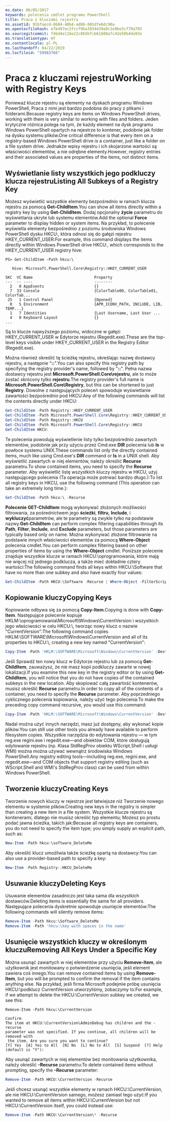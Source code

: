```yaml
---
ms.date: 06/05/2017
keywords: polecenia cmdlet programu PowerShell
title: Praca z kluczami rejestru
ms.assetid: 91bfaecd-8684-48b4-ad86-065dfe6dc90a
ms.openlocfilehash: e7b497ec2fccf9ba3934439a9c1e9be3cf70a705
ms.sourcegitcommit: f4bd4e116e22c8b5bfcb61680a7c42e58b4da93e
ms.translationtype: HT
ms.contentlocale: pl-PL
ms.lasthandoff: 04/22/2019
ms.locfileid: "59983766"
---
```

# <a name="working-with-registry-keys"></a><span data-ttu-id="c546f-103">Praca z kluczami rejestru</span><span class="sxs-lookup"><span data-stu-id="c546f-103">Working with Registry Keys</span></span>

<span data-ttu-id="c546f-104">Ponieważ klucze rejestru są elementy na dyskach programu Windows PowerShell, Praca z nimi jest bardzo podobna do pracy z plikami i folderami.</span><span class="sxs-lookup"><span data-stu-id="c546f-104">Because registry keys are items on Windows PowerShell drives, working with them is very similar to working with files and folders.</span></span> <span data-ttu-id="c546f-105">Jeden krytyczne różnica polega na tym, że każdy element na dysk programu Windows PowerShell opartych na rejestrze to kontener, podobnie jak folder na dysku systemu plików.</span><span class="sxs-lookup"><span data-stu-id="c546f-105">One critical difference is that every item on a registry-based Windows PowerShell drive is a container, just like a folder on a file system drive.</span></span> <span data-ttu-id="c546f-106">Jednakże wpisy rejestru i ich skojarzone wartości są właściwości elementów, a nie odrębne elementy.</span><span class="sxs-lookup"><span data-stu-id="c546f-106">However, registry entries and their associated values are properties of the items, not distinct items.</span></span>

## <a name="listing-all-subkeys-of-a-registry-key"></a><span data-ttu-id="c546f-107">Wyświetlanie listy wszystkich jego podkluczy klucza rejestru</span><span class="sxs-lookup"><span data-stu-id="c546f-107">Listing All Subkeys of a Registry Key</span></span>

<span data-ttu-id="c546f-108">Możesz wyświetlić wszystkie elementy bezpośrednio w ramach klucza rejestru za pomocą **Get-ChildItem**.</span><span class="sxs-lookup"><span data-stu-id="c546f-108">You can show all items directly within a registry key by using **Get-ChildItem**.</span></span> <span data-ttu-id="c546f-109">Dodaj opcjonalny **życie** parametru do wyświetlania ukryte lub systemu elementów.</span><span class="sxs-lookup"><span data-stu-id="c546f-109">Add the optional **Force** parameter to display hidden or system items.</span></span> <span data-ttu-id="c546f-110">Na przykład, to polecenie wyświetla elementy bezpośrednio z poziomu środowiska Windows PowerShell dysku HKCU:, która odnosi się do gałęzi rejestru HKEY_CURRENT_USER:</span><span class="sxs-lookup"><span data-stu-id="c546f-110">For example, this command displays the items directly within Windows PowerShell drive HKCU:, which corresponds to the HKEY_CURRENT_USER registry hive:</span></span>

```
PS> Get-ChildItem -Path hkcu:\

   Hive: Microsoft.PowerShell.Core\Registry::HKEY_CURRENT_USER

SKC  VC Name                           Property
---  -- ----                           --------
  2   0 AppEvents                      {}
  7  33 Console                        {ColorTable00, ColorTable01, ColorTab...
 25   1 Control Panel                  {Opened}
  0   5 Environment                    {APR_ICONV_PATH, INCLUDE, LIB, TEMP...}
  1   7 Identities                     {Last Username, Last User ...
  4   0 Keyboard Layout                {}
...
```

<span data-ttu-id="c546f-111">Są to klucze najwyższego poziomu, widoczne w gałęzi HKEY_CURRENT_USER w Edytorze rejestru (Regedit.exe).</span><span class="sxs-lookup"><span data-stu-id="c546f-111">These are the top-level keys visible under HKEY_CURRENT_USER in the Registry Editor (Regedit.exe).</span></span>

<span data-ttu-id="c546f-112">Można również określić tę ścieżkę rejestru, określając nazwę dostawcy rejestru, a następnie "**::**".</span><span class="sxs-lookup"><span data-stu-id="c546f-112">You can also specify this registry path by specifying the registry provider's name, followed by "**::**".</span></span> <span data-ttu-id="c546f-113">Pełna nazwa dostawcy rejestru jest **Microsoft.PowerShell.Core\\rejestru**, ale to może zostać skrócony tylko **rejestru**.</span><span class="sxs-lookup"><span data-stu-id="c546f-113">The registry provider's full name is **Microsoft.PowerShell.Core\\Registry**, but this can be shortened to just **Registry**.</span></span> <span data-ttu-id="c546f-114">Dowolne z następujących poleceń spowoduje wyświetlanie zawartości bezpośrednio pod HKCU:</span><span class="sxs-lookup"><span data-stu-id="c546f-114">Any of the following commands will list the contents directly under HKCU:</span></span>

```powershell
Get-ChildItem -Path Registry::HKEY_CURRENT_USER
Get-ChildItem -Path Microsoft.PowerShell.Core\Registry::HKEY_CURRENT_USER
Get-ChildItem -Path Registry::HKCU
Get-ChildItem -Path Microsoft.PowerShell.Core\Registry::HKCU
Get-ChildItem HKCU:
```

<span data-ttu-id="c546f-115">Te polecenia powodują wyświetlenie listy tylko bezpośrednio zawartych elementów, podobnie jak przy użyciu przez Cmd.exe **DIR** polecenia lub **ls** w powłoce systemu UNIX.</span><span class="sxs-lookup"><span data-stu-id="c546f-115">These commands list only the directly contained items, much like using Cmd.exe's **DIR** command or **ls** in a UNIX shell.</span></span> <span data-ttu-id="c546f-116">Aby wyświetlić zawartych w niej elementów, należy określić **Recurse** parametru.</span><span class="sxs-lookup"><span data-stu-id="c546f-116">To show contained items, you need to specify the **Recurse** parameter.</span></span> <span data-ttu-id="c546f-117">Aby wyświetlić listę wszystkich kluczy rejestru w HKCU, użyj następującego polecenia (Ta operacja może potrwać bardzo długo.):</span><span class="sxs-lookup"><span data-stu-id="c546f-117">To list all registry keys in HKCU, use the following command (This operation can take an extremely long time.):</span></span>

```powershell
Get-ChildItem -Path hkcu:\ -Recurse
```

<span data-ttu-id="c546f-118">**Polecenie GET-ChildItem** mogą wykonywać złożonych możliwości filtrowania, za pośrednictwem jego **ścieżki**, **filtru**, **Include**, i **wykluczyć**parametrów, ale te parametry są zwykle tylko na podstawie nazwy.</span><span class="sxs-lookup"><span data-stu-id="c546f-118">**Get-ChildItem** can perform complex filtering capabilities through its **Path**, **Filter**, **Include**, and **Exclude** parameters, but those parameters are typically based only on name.</span></span> <span data-ttu-id="c546f-119">Można wykonywać złożone filtrowanie na podstawie innych właściwości elementów za pomocą **Where-Object** polecenia cmdlet.</span><span class="sxs-lookup"><span data-stu-id="c546f-119">You can perform complex filtering based on other properties of items by using the **Where-Object** cmdlet.</span></span> <span data-ttu-id="c546f-120">Poniższe polecenie znajduje wszystkie klucze w ramach HKCU:\\oprogramowania, które mają nie więcej niż jednego podklucza, a także mieć dokładnie cztery wartości:</span><span class="sxs-lookup"><span data-stu-id="c546f-120">The following command finds all keys within HKCU:\\Software that have no more than one subkey and also have exactly four values:</span></span>

```powershell
Get-ChildItem -Path HKCU:\Software -Recurse | Where-Object -FilterScript {($_.SubKeyCount -le 1) -and ($_.ValueCount -eq 4) }
```

## <a name="copying-keys"></a><span data-ttu-id="c546f-121">Kopiowanie kluczy</span><span class="sxs-lookup"><span data-stu-id="c546f-121">Copying Keys</span></span>

<span data-ttu-id="c546f-122">Kopiowanie odbywa się za pomocą **Copy-Item**.</span><span class="sxs-lookup"><span data-stu-id="c546f-122">Copying is done with **Copy-Item**.</span></span> <span data-ttu-id="c546f-123">Następujące polecenie kopiuje HKLM:\\oprogramowania\\Microsoft\\Windows\\CurrentVersion i wszystkich jego właściwości w celu HKCU:\\, tworząc nowy klucz o nazwie "CurrentVersion":</span><span class="sxs-lookup"><span data-stu-id="c546f-123">The following command copies HKLM:\\SOFTWARE\\Microsoft\\Windows\\CurrentVersion and all of its properties to HKCU:\\, creating a new key named "CurrentVersion":</span></span>

```powershell
Copy-Item -Path 'HKLM:\SOFTWARE\Microsoft\Windows\CurrentVersion' -Destination hkcu:
```

<span data-ttu-id="c546f-124">Jeśli Sprawdź ten nowy klucz w Edytorze rejestru lub za pomocą **Get-ChildItem**, zauważysz, że nie masz kopii podkluczy zawarte w nowej lokalizacji.</span><span class="sxs-lookup"><span data-stu-id="c546f-124">If you examine this new key in the registry editor or by using **Get-ChildItem**, you will notice that you do not have copies of the contained subkeys in the new location.</span></span> <span data-ttu-id="c546f-125">Aby skopiować całą zawartość kontenerów, musisz określić **Recurse** parametru.</span><span class="sxs-lookup"><span data-stu-id="c546f-125">In order to copy all of the contents of a container, you need to specify the **Recurse** parameter.</span></span> <span data-ttu-id="c546f-126">Aby poprzedniego cyklicznego polecenia kopiowania, należy użyć tego polecenia:</span><span class="sxs-lookup"><span data-stu-id="c546f-126">To make the preceding copy command recursive, you would use this command:</span></span>

```powershell
Copy-Item -Path 'HKLM:\SOFTWARE\Microsoft\Windows\CurrentVersion' -Destination hkcu: -Recurse
```

<span data-ttu-id="c546f-127">Nadal można użyć innych narzędzi, masz już dostępny, aby wykonać kopie plików.</span><span class="sxs-lookup"><span data-stu-id="c546f-127">You can still use other tools you already have available to perform filesystem copies.</span></span> <span data-ttu-id="c546f-128">Wszystkie narzędzia do edytowania rejestru — w tym reg.exe regini.exe i regedit.exe—and obiektów COM, które obsługują edytowanie rejestru (np. Klasa StdRegProv obiektu WScript.Shell i usługi WMI) można można używać wewnątrz środowiska Windows PowerShell.</span><span class="sxs-lookup"><span data-stu-id="c546f-128">Any registry editing tools—including reg.exe, regini.exe, and regedit.exe—and COM objects that support registry editing (such as WScript.Shell and WMI's StdRegProv class) can be used from within Windows PowerShell.</span></span>

## <a name="creating-keys"></a><span data-ttu-id="c546f-129">Tworzenie kluczy</span><span class="sxs-lookup"><span data-stu-id="c546f-129">Creating Keys</span></span>

<span data-ttu-id="c546f-130">Tworzenie nowych kluczy w rejestrze jest łatwiejsze niż Tworzenie nowego elementu w systemie plików.</span><span class="sxs-lookup"><span data-stu-id="c546f-130">Creating new keys in the registry is simpler than creating a new item in a file system.</span></span> <span data-ttu-id="c546f-131">Wszystkie klucze rejestru są kontenerami, dlatego nie musisz określić typ elementu; Możesz po prostu podać jawna ścieżka, takich jak:</span><span class="sxs-lookup"><span data-stu-id="c546f-131">Because all registry keys are containers, you do not need to specify the item type; you simply supply an explicit path, such as:</span></span>

```powershell
New-Item -Path hkcu:\software_DeleteMe
```

<span data-ttu-id="c546f-132">Aby określić klucz umożliwia także ścieżkę opartą na dostawcy:</span><span class="sxs-lookup"><span data-stu-id="c546f-132">You can also use a provider-based path to specify a key:</span></span>

```powershell
New-Item -Path Registry::HKCU_DeleteMe
```

## <a name="deleting-keys"></a><span data-ttu-id="c546f-133">Usuwanie kluczy</span><span class="sxs-lookup"><span data-stu-id="c546f-133">Deleting Keys</span></span>

<span data-ttu-id="c546f-134">Usuwanie elementów zasadniczo jest taka sama dla wszystkich dostawców.</span><span class="sxs-lookup"><span data-stu-id="c546f-134">Deleting items is essentially the same for all providers.</span></span> <span data-ttu-id="c546f-135">Następujące polecenia dyskretnie spowoduje usunięcie elementów:</span><span class="sxs-lookup"><span data-stu-id="c546f-135">The following commands will silently remove items:</span></span>

```powershell
Remove-Item -Path hkcu:\Software_DeleteMe
Remove-Item -Path 'hkcu:\key with spaces in the name'
```

## <a name="removing-all-keys-under-a-specific-key"></a><span data-ttu-id="c546f-136">Usunięcie wszystkich kluczy w określonym kluczu</span><span class="sxs-lookup"><span data-stu-id="c546f-136">Removing All Keys Under a Specific Key</span></span>

<span data-ttu-id="c546f-137">Można usunąć zawartych w niej elementów przy użyciu **Remove-Item**, ale użytkownik jest monitowany o potwierdzenie usunięcia, jeśli element zawiera coś innego.</span><span class="sxs-lookup"><span data-stu-id="c546f-137">You can remove contained items by using **Remove-Item**, but you will be prompted to confirm the removal if the item contains anything else.</span></span> <span data-ttu-id="c546f-138">Na przykład, jeśli firma Microsoft podejmie próbę usunięcia HKCU:\\podklucz CurrentVersion utworzyliśmy, zobaczymy to:</span><span class="sxs-lookup"><span data-stu-id="c546f-138">For example, if we attempt to delete the HKCU:\\CurrentVersion subkey we created, we see this:</span></span>

```
Remove-Item -Path hkcu:\CurrentVersion

Confirm
The item at HKCU:\CurrentVersion\AdminDebug has children and the -recurse
parameter was not specified. If you continue, all children will be removed with
 the item. Are you sure you want to continue?
[Y] Yes  [A] Yes to All  [N] No  [L] No to All  [S] Suspend  [?] Help
(default is "Y"):
```

<span data-ttu-id="c546f-139">Aby usunąć zawartych w niej elementów bez monitowania użytkownika, należy określić **-Recurse** parametru:</span><span class="sxs-lookup"><span data-stu-id="c546f-139">To delete contained items without prompting, specify the **-Recurse** parameter:</span></span>

```powershell
Remove-Item -Path HKCU:\CurrentVersion -Recurse
```

<span data-ttu-id="c546f-140">Jeśli chcesz usunąć wszystkie elementy w ramach HKCU:\\CurrentVersion, ale nie HKCU:\\CurrentVersion samego, możesz zamiast tego użyć:</span><span class="sxs-lookup"><span data-stu-id="c546f-140">If you wanted to remove all items within HKCU:\\CurrentVersion but not HKCU:\\CurrentVersion itself, you could instead use:</span></span>

```powershell
Remove-Item -Path HKCU:\CurrentVersion\* -Recurse
```